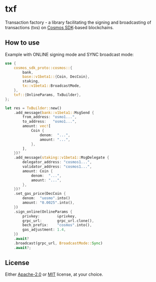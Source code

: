 # txf

Transaction factory - a library facilitating the signing and broadcasting of transactions (txs) on [Cosmos SDK](https://github.com/cosmos/cosmos-sdk)-based blockchains.

## How to use

Example with ONLINE signing mode and SYNC broadcast mode:

```rust
use {
    cosmos_sdk_proto::cosmos::{
        bank,
        base::v1beta1::{Coin, DecCoin},
        staking,
        tx::v1beta1::BroadcastMode,
    },
    txf::{OnlineParams, TxBuilder},
};

let res = TxBuilder::new()
    .add_message(bank::v1beta1::MsgSend {
        from_address: "osmo1...",
        to_address:   "osmo1...",
        amount: vec![
            Coin {
                denom:  "...",
                amount: "...",
            },
        ],
    })?
    .add_message(staking::v1beta1::MsgDelegate {
        delegator_address: "cosmos1...",
        validator_address: "cosmos1...",
        amount: Coin {
            denom:  "...",
            amount: "...",
        },
    })?
    .set_gas_price(DecCoin {
        denom:  "uosmo".into()
        amount: "0.0025".into(),
    })
    .sign_online(OnlineParams {
        privkey:        &privkey,
        grpc_url:       grpc_url.clone(),
        bech_prefix:    "cosmos".into(),
        gas_adjustment: 1.4,
    })
    .await?
    .broadcast(grpc_url, BroadcastMode::Sync)
    .await?;
```

## License

Either [Apache-2.0](https://www.apache.org/licenses/LICENSE-2.0) or [MIT](https://opensource.org/license/mit/) license, at your choice.

